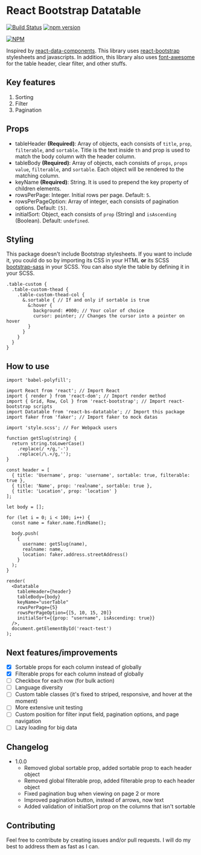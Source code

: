 # React Bootstrap Datatable

[![Build Status](https://travis-ci.org/Imballinst/react-bs-datatable.svg?branch=master)](https://travis-ci.org/Imballinst/react-bs-datatable)
[![npm version](https://badge.fury.io/js/react-bs-datatable.svg)](https://badge.fury.io/js/react-bs-datatable)

[![NPM](https://nodei.co/npm/react-bs-datatable.png)](https://nodei.co/npm/react-bs-datatable/)

Inspired by [react-data-components](https://github.com/carlosrocha/react-data-components). This library uses [react-bootstrap](http://react-bootstrap.github.io/) stylesheets and javascripts. In addition, this library also uses [font-awesome](http://fontawesome.io/) for the table header, clear filter, and other stuffs.

## Key features

1. Sorting
2. Filter
3. Pagination

## Props

* tableHeader **(Required)**: Array of objects, each consists of `title`, `prop`, `filterable`, and `sortable`. Title is the text inside `th` and prop is used to match the body column with the header column.
* tableBody **(Required)**: Array of objects, each consists of `props`, `props value`, `filterable`, and `sortable`. Each object will be rendered to the matching column.
* keyName **(Required)**: String. It is used to prepend the key property of children elements.
* rowsPerPage: Integer. Initial rows per page. Default: `5`.
* rowsPerPageOption: Array of integer, each consists of pagination options. Default: `[5]`.
* initialSort: Object, each consists of `prop` (String) and `isAscending` (Boolean). Default: `undefined`.

## Styling

This package doesn't include Bootstrap stylesheets. If you want to include it, you could do so by importing its CSS in your HTML **or** its SCSS [bootstrap-sass](https://github.com/twbs/bootstrap-sass) in your SCSS. You can also style the table by defining it in your SCSS.

```
.table-custom {
  .table-custom-thead {
    .table-custom-thead-col {
      &.sortable { // If and only if sortable is true
        &:hover {
          background: #000; // Your color of choice
          cursor: pointer; // Changes the cursor into a pointer on hover
        }
      }
    }
  }
}
```

## How to use

```
import 'babel-polyfill';

import React from 'react'; // Import React
import { render } from 'react-dom'; // Import render method
import { Grid, Row, Col } from 'react-bootstrap'; // Import react-bootstrap scripts
import Datatable from 'react-bs-datatable'; // Import this package
import faker from 'faker'; // Import faker to mock datas

import 'style.scss'; // For Webpack users

function getSlug(string) {
  return string.toLowerCase()
    .replace(/ +/g,'-')
    .replace(/\.+/g,'');
}

const header = [
  { title: 'Username', prop: 'username', sortable: true, filterable: true },
  { title: 'Name', prop: 'realname', sortable: true },
  { title: 'Location', prop: 'location' }
];

let body = [];

for (let i = 0; i < 100; i++) {
  const name = faker.name.findName();

  body.push(
    {
      username: getSlug(name),
      realname: name,
      location: faker.address.streetAddress()
    }
  );
}

render(
  <Datatable
    tableHeader={header}
    tableBody={body}
    keyName="userTable"
    rowsPerPage={5}
    rowsPerPageOption={[5, 10, 15, 20]}
    initialSort={{prop: "username", isAscending: true}}
  />,
  document.getElementById('react-test')
);
```

## Next features/improvements

- [x] Sortable props for each column instead of globally
- [x] Filterable props for each column instead of globally
- [ ] Checkbox for each row (for bulk action)
- [ ] Language diversity
- [ ] Custom table classes (it's fixed to striped, responsive, and hover at the moment)
- [ ] More extensive unit testing
- [ ] Custom position for filter input field, pagination options, and page navigation
- [ ] Lazy loading for big data

## Changelog

* 1.0.0
  * Removed global sortable prop, added sortable prop to each header object
  * Removed global filterable prop, added filterable prop to each header object
  * Fixed pagination bug when viewing on page 2 or more
  * Improved pagination button, instead of arrows, now text
  * Added validation of initialSort prop on the columns that isn't sortable

## Contributing

Feel free to contribute by creating issues and/or pull requests. I will do my best to address them as fast as I can.
